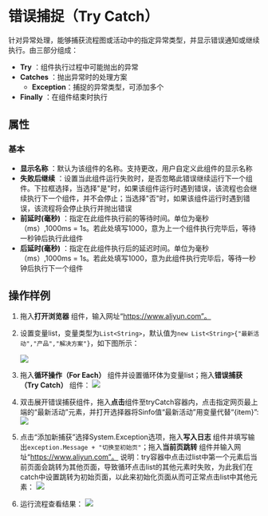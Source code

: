 # 错误捕捉（Try Catch）

针对异常处理，能够捕获流程图或活动中的指定异常类型，并显示错误通知或继续执行。由三部分组成：

- **Try** ：组件执行过程中可能抛出的异常
- **Catches** ：抛出异常时的处理方案
    - **Exception**：捕捉的异常类型，可添加多个
- **Finally** ：在组件结束时执行

## 属性
### 基本
- **显示名称** ：默认为该组件的名称。支持更改，用户自定义此组件的显示名称
- **失败后继续** ：设置当此组件运行失败时，是否忽略此错误继续运行下一个组件。下拉框选择，当选择"是"时，如果该组件运行时遇到错误，该流程也会继续执行下一个组件，并不会停止；当选择"否"时，如果该组件运行时遇到错误，该流程将会停止执行并抛出错误
- **前延时(毫秒)** ：指定在此组件执行前的等待时间。单位为毫秒（ms）,1000ms = 1s。若此处填写1000，意为上一个组件执行完毕后，等待一秒钟后执行此组件
- **后延时(毫秒)** ：指定在此组件执行后的延迟时间。单位为毫秒（ms）,1000ms = 1s。若此处填写1000，意为此组件执行完毕后，等待一秒钟后执行下一个组件

## 操作样例

1. 拖入**打开浏览器** 组件，输入网址“https://www.aliyun.com”。

2. 设置变量list，变量类型为`List<String>`，默认值为`new List<String>{"最新活动","产品","解决方案"}`，如下图所示：

   ![](https://docimages.blob.core.chinacloudapi.cn/images/Activities/tryCatch-1.png)

3. 拖入**循环操作（For Each）** 组件并设置循环体为变量list；拖入**错误捕获（Try Catch）** 组件：
![](https://docimages.blob.core.chinacloudapi.cn/images/Activities/tryCatch-2.png)

3. 双击展开错误捕获组件，拖入**点击**组件至tryCatch容器内，点击指定网页最上端的“最新活动”元素，并打开选择器将Sinfo值“最新活动”用变量代替“{item}”:
![](https://docimages.blob.core.chinacloudapi.cn/images/Activities/tryCatch-3.png)

4. 点击“添加新捕获”选择System.Exception选项，拖入**写入日志** 组件并填写输出`exception.Message + "切换至初始页"`；拖入**当前页跳转** 组件并输入网址“https://www.aliyun.com”。
说明：try容器中点击过list中第一个元素后当前页面会跳转为其他页面，导致循环点击list的其他元素时失败，为此我们在catch中设置跳转为初始页面，以此来初始化页面从而可正常点击list中其他元素：
![](https://docimages.blob.core.chinacloudapi.cn/images/Activities/tryCatch-4.png)

5. 运行流程查看结果：
![](https://docimages.blob.core.chinacloudapi.cn/images/Activities/tryCatch-5.png)